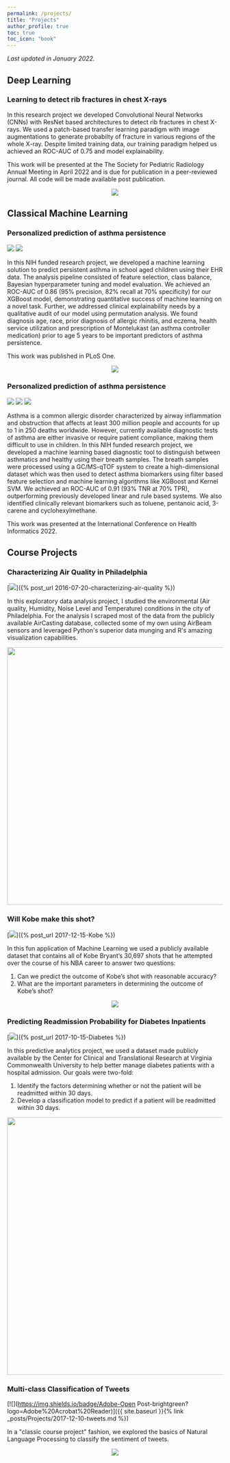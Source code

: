 ```yaml
---
permalink: /projects/
title: "Projects"
author_profile: true
toc: true
toc_icon: "book"
---
```

*Last updated in January 2022.*
## Deep Learning

### Learning to detect rib fractures in chest X-rays
In this research project we developed Convolutional Neural Networks (CNNs) with ResNet based architectures to detect rib fractures in chest X-rays. We used a patch-based transfer learning paradigm with image augmentations to generate probabilty of fracture in various regions of the whole X-ray. Despite limited training data, our training paradigm helped us achieved an ROC-AUC of 0.75 and model explainability.

This work will be presented at the The Society for Pediatric Radiology Annual Meeting in April 2022 and is due for publication in a peer-reviewed journal. All code will be made available post publication.
<center><img src="/images/DeepLearning/chest_xray.jpg"></center>

## Classical Machine Learning

### Personalized prediction of asthma persistence
[![](https://img.shields.io/badge/Adobe-Download_Paper-brightgreen?logo=Adobe%20Acrobat%20Reader)](/pdfs/Asthma_Plos.pdf)
[![](https://img.shields.io/badge/GitHub-View_on_GitHub-blue?logo=GitHub)](https://github.com/sauravbose/asthma-persistence-prediction)


In this NIH funded research project, we developed a machine learning solution to predict persistent asthma in school aged children using their EHR data. The analysis pipeline consisted of feature selection, class balance, Bayesian hyperparameter tuning and model evaluation. We achieved an ROC-AUC of 0.86 (95% precision, 82%
recall at 70% specificity) for our XGBoost model, demonstrating quantitative success of machine learning on a novel task. Further, we addressed clinical explainability needs by a qualitative audit of our model using permutation analysis. We found diagnosis age, race, prior diagnosis of allergic rhinitis, and eczema, health service utilization and prescription of Montelukast (an asthma controller medication) prior to age 5 years to be important predictors of asthma persistence.

This work was published in <a href="https://journals.plos.org/plosone/article?id=10.1371/journal.pone.0247784" style="text-decoration: none;">PLoS One</a>.

<center><img src="/images/ClassicalML/asthma.jpg"></center>

### Personalized prediction of asthma persistence
[![](https://img.shields.io/badge/Adobe-View_Abstract-brightgreen?logo=Adobe%20Acrobat%20Reader)](https://www.insticc.org/node/TechnicalProgram/BIOSTEC/2022/presentationDetails/110195)
[![](https://img.shields.io/badge/YouTube-Presentation-grey?logo=youtube&labelColor=FF0000)](https://www.youtube.com/watch?v=cLnzhSrc5_g)
[![](https://img.shields.io/badge/GitHub-View_on_GitHub-blue?logo=GitHub)](https://github.com/sauravbose/asthma-biomarker)

Asthma is a common allergic disorder characterized by airway inflammation and obstruction that affects at least 300 million people and accounts for up to 1 in 250 deaths worldwide. However, currently available diagnostic tests of asthma are either invasive or require patient compliance, making them difficult to use in children. In this NIH funded research project, we developed a machine learning based diagnostic tool to distinguish between asthmatics and healthy using their breath samples. The breath samples were processed using a GC/MS-qTOF system to create a high-dimensional dataset which was then used to detect asthma biomarkers using filter based feature selection and machine learning algorithms like XGBoost and Kernel SVM. We achieved an ROC-AUC of 0.91 (93% TNR at 70% TPR), outperforming previously developed linear and rule based systems. We also identified clinically relevant biomarkers such as toluene, pentanoic acid, 3-carene and cyclohexylmethane.

This work was presented at the <a href="https://www.insticc.org/node/TechnicalProgram/BIOSTEC/2022/presentationDetails/110195" style="text-decoration: none;">International Conference on Health Informatics 2022</a>.

## Course Projects

### Characterizing Air Quality in Philadelphia
[![](https://img.shields.io/badge/RStudio-Open_Notebook-brightgreen?logo=RStudio)]({% post_url 2016-07-20-characterizing-air-quality %})

In this exploratory data analysis project, I studied the environmental (Air quality, Humidity, Noise Level and Temperature) conditions in the city of Philadelphia. For the analysis I scraped most of the data from the publicly available <a href="http://aircasting.habitatmap.org/mobile_map#?map_crowd=%22undefined%22&map=%7B%22zoom%22:5,%22lat%22:37.09024,%22lng%22:-95.712891,%22mapType%22:%22roadmap%22,%22hasChangedProgrammatically%22:false%7D&data=%7B%22sensorId%22:%22Particulate%20Matter-airbeam2-pm2.5%20(µg%2Fm³)%22,%22location%22:%22%22,%22tags%22:%22%22,%22usernames%22:%22%22,%22timeFrom%22:%221575936000%22,%22timeTo%22:%221607644799%22,%22heat%22:%7B%22lowest%22:0,%22low%22:12,%22mid%22:35,%22high%22:55,%22highest%22:150%7D,%22gridResolution%22:31,%22crowdMap%22:false%7D&fetchedSessionsCount=100" style="text-decoration: none;">AirCasting</a> database, collected some of my own using <a href="https://www.habitatmap.org/airbeamand" style="text-decoration: none;">AirBeam</a> sensors and leveraged Python's superior data munging and R's amazing visualization capabilities.

<center><img src="/images/CourseProjects/Aircasting.png" width="600"></center>

### Will Kobe make this shot?
[![](https://img.shields.io/badge/RStudio-Open_Notebook-brightgreen?logo=RStudio)]({% post_url 2017-12-15-Kobe %})

In this fun application of Machine Learning we used a publicly available dataset that contains all of Kobe Bryant’s 30,697 shots that he attempted over the course of his NBA career to answer two questions:
1. Can we predict the outcome of Kobe’s shot with reasonable accuracy?
2. What are the important parameters in determining the outcome of Kobe’s shot?

<center><img src="/images/CourseProjects/Kobe.png"></center>

### Predicting Readmission Probability for Diabetes Inpatients
[![](https://img.shields.io/badge/RStudio-Open_Notebook-brightgreen?logo=RStudio)]({% post_url 2017-10-15-Diabetes %})

In this predictive analytics project, we used a dataset made publicly available by the <a href="https://archive.ics.uci.edu/ml/datasets/Diabetes+130-US+hospitals+for+years+1999-2008" style="text-decoration: none;">Center for Clinical and Translational Research</a> at Virginia Commonwealth University to help better manage diabetes patients with a hospital admission. Our goals were two-fold:
1. Identify the factors determining whether or not the patient will be readmitted within 30 days.
2. Develop a classification model to predict if a patient will be readmitted within 30 days.

<center><img src="/images/CourseProjects/DiabetesReadmission.png" width="600"></center>

### Multi-class Classification of Tweets
[![](https://img.shields.io/badge/Adobe-Open Post-brightgreen?logo=Adobe%20Acrobat%20Reader)]({{ site.baseurl }}{% link _posts/Projects/2017-12-10-tweets.md %})

In a "classic course project" fashion, we explored the basics of Natural Language Processing to classify the sentiment of tweets.

<!-- Write something about the cost function being user-defined multi dimensional.  -->

<center><img src="/images/CourseProjects/TwitterMulticlass.png"></center>

